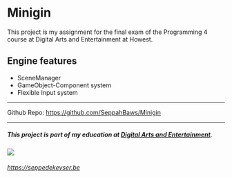 # Minigin

This project is my assignment for the final exam of the Programming 4 course at Digital Arts and Entertainment at Howest.

## Engine features

- SceneManager
- GameObject-Component system
- Flexible Input system

---

Github Repo: https://github.com/SeppahBaws/Minigin

---
##### This project is part of my education at [Digital Arts and Entertainment](http://digitalartsandentertainment.be).
![](https://seppedekeyser.be/img-ext/DAE_Howest_logo.png)

###### https://seppedekeyser.be
